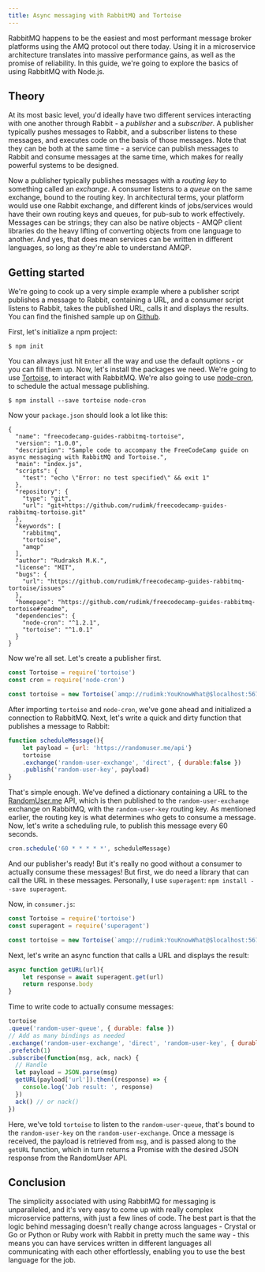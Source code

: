 ```yaml
---
title: Async messaging with RabbitMQ and Tortoise
---
```


RabbitMQ happens to be the easiest and most performant message broker platforms using the AMQ protocol out there today. Using it in a microservice architecture translates into massive performance gains, as well as the promise of reliability. In this guide, we're going to explore the basics of using RabbitMQ with Node.js.

## Theory

At its most basic level, you'd ideally have two different services interacting with one another through Rabbit - a _publisher_ and a _subscriber_. A publisher typically pushes messages to Rabbit, and a subscriber listens to these messages, and executes code on the basis of those messages. Note that they can be both at the same time - a service can publish messages to Rabbit and consume messages at the same time, which makes for really powerful systems to be designed.

Now a publisher typically publishes messages with a _routing key_ to something called an _exchange_. A consumer listens to a _queue_ on the same exchange, bound to the routing key. In architectural terms, your platform would use one Rabbit exchange, and different kinds of jobs/services would have their own routing keys and queues, for pub-sub to work effectively. Messages can be strings; they can also be native objects - AMQP client libraries do the heavy lifting of converting objects from one language to another. And yes, that does mean services can be written in different languages, so long as they're able to understand AMQP.

## Getting started

We're going to cook up a very simple example where a publisher script publishes a message to Rabbit, containing a URL, and a consumer script listens to Rabbit, takes the published URL, calls it and displays the results. You can find the finished sample up on [Github](https://github.com/rudimk/freecodecamp-guides-rabbitmq-tortoise).

First, let's initialize a npm project:

`$ npm init`

You can always just hit `Enter` all the way and use the default options - or you can fill them up. Now, let's install the packages we need. We're going to use [Tortoise](https://www.npmjs.com/package/tortoise), to interact with RabbitMQ. We're also going to use [node-cron](https://www.npmjs.com/package/node-cron), to schedule the actual message publishing.

`$ npm install --save tortoise node-cron`

Now your `package.json` should look a lot like this:

```
{
  "name": "freecodecamp-guides-rabbitmq-tortoise",
  "version": "1.0.0",
  "description": "Sample code to accompany the FreeCodeCamp guide on async messaging with RabbitMQ and Tortoise.",
  "main": "index.js",
  "scripts": {
    "test": "echo \"Error: no test specified\" && exit 1"
  },
  "repository": {
    "type": "git",
    "url": "git+https://github.com/rudimk/freecodecamp-guides-rabbitmq-tortoise.git"
  },
  "keywords": [
    "rabbitmq",
    "tortoise",
    "amqp"
  ],
  "author": "Rudraksh M.K.",
  "license": "MIT",
  "bugs": {
    "url": "https://github.com/rudimk/freecodecamp-guides-rabbitmq-tortoise/issues"
  },
  "homepage": "https://github.com/rudimk/freecodecamp-guides-rabbitmq-tortoise#readme",
  "dependencies": {
    "node-cron": "^1.2.1",
    "tortoise": "^1.0.1"
  }
}
```

Now we're all set. Let's create a publisher first. 

```javascript
const Tortoise = require('tortoise')
const cron = require('node-cron')

const tortoise = new Tortoise(`amqp://rudimk:YouKnowWhat@$localhost:5672`)

```

After importing `tortoise` and `node-cron`, we've gone ahead and initialized a connection to RabbitMQ. Next, let's write a quick and dirty function that publishes a message to Rabbit:

```javascript
function scheduleMessage(){
    let payload = {url: 'https://randomuser.me/api'}
    tortoise
    .exchange('random-user-exchange', 'direct', { durable:false })
    .publish('random-user-key', payload)
}
```

That's simple enough. We've defined a dictionary containing a URL to the [RandomUser.me](https://randomuser.me/) API, which is then published to the `random-user-exchange` exchange on RabbitMQ, with the `random-user-key` routing key. As mentioned earlier, the routing key is what determines who gets to consume a message. Now, let's write a scheduling rule, to publish this message every 60 seconds.

```javascript
cron.schedule('60 * * * * *', scheduleMessage)
```

And our publisher's ready! But it's really no good without a consumer to actually consume these messages! But first, we do need a library that can call the URL in these messages. Personally, I use `superagent`: `npm install --save superagent`.

Now, in `consumer.js`:

```javascript
const Tortoise = require('tortoise')
const superagent = require('superagent')

const tortoise = new Tortoise(`amqp://rudimk:YouKnowWhat@$localhost:5672`)

```

Next, let's write an async function that calls a URL and displays the result:

```javascript
async function getURL(url){
	let response = await superagent.get(url)
	return response.body
}
```

Time to write code to actually consume messages:

```javascript
tortoise
.queue('random-user-queue', { durable: false })
// Add as many bindings as needed 
.exchange('random-user-exchange', 'direct', 'random-user-key', { durable: false })
.prefetch(1)
.subscribe(function(msg, ack, nack) {
  // Handle 
  let payload = JSON.parse(msg)
  getURL(payload['url']).then((response) => {
    console.log('Job result: ', response)
  })
  ack() // or nack()
})
```

Here, we've told `tortoise` to listen to the `random-user-queue`, that's bound to the `random-user-key` on the `random-user-exchange`. Once a message is received, the payload is retrieved from `msg`, and is passed along to the `getURL` function, which in turn returns a Promise with the desired JSON response from the RandomUser API.

## Conclusion

The simplicity associated with using RabbitMQ for messaging is unparalleled, and it's very easy to come up with really complex microservice patterns, with just a few lines of code. The best part is that the logic behind messaging doesn't really change across languages - Crystal or Go or Python or Ruby work with Rabbit in pretty much the same way - this means you can have services written in different languages all communicating with each other effortlessly, enabling you to use the best language for the job.